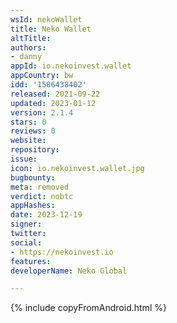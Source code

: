 ```yaml
---
wsId: nekoWallet
title: Neko Wallet
altTitle: 
authors:
- danny
appId: io.nekoinvest.wallet
appCountry: bw
idd: '1586438402'
released: 2021-09-22
updated: 2023-01-12
version: 2.1.4
stars: 0
reviews: 0
website: 
repository: 
issue: 
icon: io.nekoinvest.wallet.jpg
bugbounty: 
meta: removed
verdict: nobtc
appHashes: 
date: 2023-12-19
signer: 
twitter: 
social:
- https://nekoinvest.io
features: 
developerName: Neko Global

---
```


{% include copyFromAndroid.html %}
